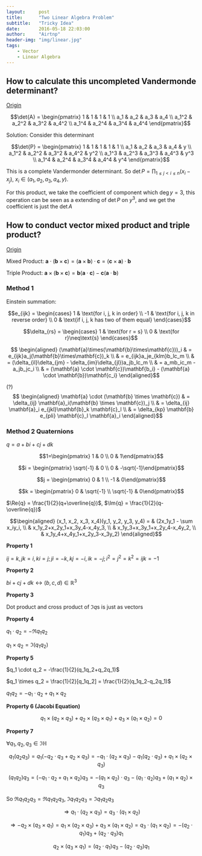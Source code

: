 ```yaml
---
layout:     post
title:      "Two Linear Algebra Problem"
subtitle:   "Tricky Idea"
date:       2016-05-18 22:03:00
author:     "Airtnp"
header-img: "img/linear.jpg"
tags:
    - Vector
    - Linear Algebra
---
```


## How to calculate this uncompleted Vandermonde determinant?

[Origin](http://tieba.baidu.com/p/4555950555)

$$\det{A} = \begin{pmatrix} 1 & 1 & 1 & 1 \\ a_1 & a_2 & a_3 & a_4 \\ a_1^2 & a_2^2 & a_3^2 & a_4^2 \\ a_1^4 & a_2^4 & a_3^4 & a_4^4 \end{pmatrix}$$

Solution: Consider this determinant

$$\det{P} = \begin{pmatrix} 1 & 1 & 1 & 1 & 1 \\ a_1 & a_2 & a_3 & a_4 & y \\ a_1^2 & a_2^2 & a_3^2 & a_4^2 & y^2 \\ a_1^3 & a_2^3 & a_3^3 & a_4^3 & y^3 \\ a_1^4 & a_2^4 & a_3^4 & a_4^4 & y^4 \end{pmatrix}$$

This is a complete Vandermonder determinant. So $\det{P} = \prod_{1 \leq j < i \leq n}\limits (x_i-x_j)$, $x_i \in (a_1, a_2, a_3, a_4, y)$.

For this product, we take the coefficient of component which $\deg{y} = 3$, this operation can be seen as a extending of $\det{P}$ on $y^3$, and we get the coefficient is just the $\det{A}$

## How to conduct vector mixed product and triple product?

[Origin](https://www.zhihu.com/question/21928651)

Mixed Product: $\mathbf{a}\cdot(\mathbf{b}\times\mathbf{c}) = (\mathbf{a}\times\mathbf{b})\cdot \mathbf{c} = (\mathbf{c}\times\mathbf{a})\cdot \mathbf{b}$

Triple Product: $\mathbf{a}\times(\mathbf{b}\times\mathbf{c}) = \mathbf{b}(\mathbf{a}\cdot\mathbf{c}) - \mathbf{c}(\mathbf{a}\cdot\mathbf{b})$

### Method 1

Einstein summation:

$$e_{ijk} = \begin{cases} 1 & \text{for i, j, k in order} \\ -1 & \text{for i, j, k in reverse order} \\ 0 & \text{if i, j, k has two of them equal} \end{cases}$$

$$\delta_{rs} = \begin{cases} 1 & \text{for r = s} \\ 0 & \text{for r}\neq\text{s} \end{cases}$$

$$ \begin{aligned}
(\mathbf{a}\times(\mathbf{b}\times\mathbf{c}))_i & = e_{ijk}a_j(\mathbf{b}\times\mathbf{c})_k \\
& = e_{ijk}a_je_{klm}b_lc_m \\
& = (\delta_{il}\delta_{jm} - \delta_{im}\delta_{jl})a_jb_lc_m \\
& = a_mb_ic_m - a_jb_jc_i \\
& = (\mathbf{a} \cdot \mathbf{c})\mathbf{b_i} - (\mathbf{a} \cdot \mathbf{b})\mathbf{c_i}
\end{aligned}$$

(?)
$$ \begin{aligned}
\mathbf{a} \cdot (\mathbf{b} \times \mathbf{c}) & = \delta_{ij} \mathbf{a}_i(\mathbf{b} \times \mathbf{c})_j \\
& = \delta_{ij} \mathbf{a}_i e_{jkl}\mathbf{b}_k \mathbf{c}_l \\
& = \delta_{kp} \mathbf{b} e_{pli} \mathbf{c}_l \mathbf{a}_i
\end{aligned}$$

### Method 2 Quaternions

$q = a+bi+cj+dk$

 $$1=\begin{pmatrix} 1 & 0 \\ 0 & 1\end{pmatrix}$$

 $$i = \begin{pmatrix} \sqrt{-1} & 0 \\ 0 & -\sqrt{-1}\end{pmatrix}$$

$$j = \begin{pmatrix} 0 & 1 \\ -1 & 0\end{pmatrix}$$

$$k = \begin{pmatrix} 0 & \sqrt{-1} \\ \sqrt{-1} & 0\end{pmatrix}$$

$\Re{q} = \frac{1}{2}(q+\overline{q})$, $\Im{q} = \frac{1}{2}(q-\overline{q})$

$$\begin{aligned}
(x_1, x_2, x_3, x_4)(y_1, y_2, y_3, y_4)  = & (2x_1y_1 - \sum x_iy_i, \\
& x_1y_2+x_2y_1+x_3y_4-x_4y_3, \\
& x_1y_3+x_3y_1+x_2y_4-x_4y_2, \\
& x_1y_4+x_4y_1+x_2y_3-x_3y_2)
\end{aligned}$$

**Property 1**

$ij=k,\, jk=i,\, ki=j;\,ji=-k,kj=-i,ik=-j;i^2=j^2=k^2=ijk=-1$

**Property 2**

$bi+cj+dk \leftrightarrow (b, c, d) \in \mathbb{R}^3$

**Property 3**

Dot product and cross product of $\Im{q}$s is just as vectors

**Property 4**

$q_1\cdot q_2 = -\Re{q_1q_2}$

$q_1 \times q_2 = \Im(q_1q_2)$

**Property 5**

$q_1 \cdot q_2 = -\frac{1}{2}(q_1q_2+q_2q_1)$

$q_1 \times q_2 = \frac{1}{2}[q_1q_2] = \frac{1}{2}(q_1q_2-q_2q_1)$

$q_1q_2 = -q_1\cdot q_2+q_1\times q_2$

**Property 6 (Jacobi Equation)**

$$q_1 \times (q_2 \times q_3) + q_2 \times (q_3 \times q_1) + q_3 \times (q_1 \times q_2) = 0$$

**Property 7**

$\forall q_1, q_2, q_3 \in \Im{\mathbb{H}}$

$$q_1(q_2q_3) = q_1(-q_2\cdot q_3 + q_2 \times q_3) = -q_1\cdot(q_2\times q_3) - q_1(q_2 \cdot q_3) + q_1 \times (q_2 \times q_3)$$

$$(q_1q_2)q_3 = (-q_1\cdot q_2 + q_1 \times q_2)q_3 = -(q_1\times q_2)\cdot q_3 - (q_1 \cdot q_2 )q_3 + (q_1 \times q_2) \times q_3$$

So $\Re{q_1q_2q_3} = \Re{q_1q_2q_3}$, $\Im{q_1q_2q_3} = \Im{q_1q_2q_3}$

$$\Rightarrow q_1\cdot(q_2\times q_3) = q_3 \cdot (q_1 \times q_2)$$

$$\Rightarrow -q_2\times(q_3\times q_1) = q_1\times(q_2\times q_3) + q_3\times(q_1 \times q_2) = q_3 \cdot (q_1 \times q_2) = -(q_2\cdot q_1)q_3 + (q_2 \cdot q_3)q_1$$

$$q_2\times(q_3\times q_1) = (q_2 \cdot q_1)q_3 - (q_2\cdot q_3)q_1$$
